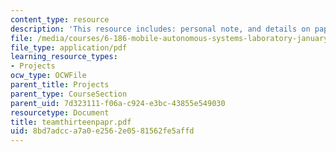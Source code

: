 ```yaml
---
content_type: resource
description: 'This resource includes: personal note, and details on paper.'
file: /media/courses/6-186-mobile-autonomous-systems-laboratory-january-iap-2005/8bd7adcca7a0e2562e0581562fe5affd_teamthirteenpapr.pdf
file_type: application/pdf
learning_resource_types:
- Projects
ocw_type: OCWFile
parent_title: Projects
parent_type: CourseSection
parent_uid: 7d323111-f06a-c924-e3bc-43855e549030
resourcetype: Document
title: teamthirteenpapr.pdf
uid: 8bd7adcc-a7a0-e256-2e05-81562fe5affd
---
```

